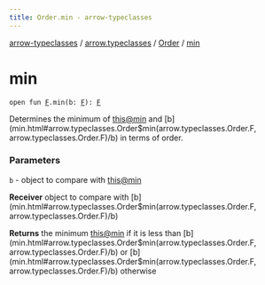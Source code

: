 ```yaml
---
title: Order.min - arrow-typeclasses
---
```


[arrow-typeclasses](../../index.html) / [arrow.typeclasses](../index.html) / [Order](index.html) / [min](./min.html)

# min

`open fun `[`F`](index.html#F)`.min(b: `[`F`](index.html#F)`): `[`F`](index.html#F)

Determines the minimum of [this@min](#) and [b](min.html#arrow.typeclasses.Order$min(arrow.typeclasses.Order.F, arrow.typeclasses.Order.F)/b) in terms of order.

### Parameters

`b` - object to compare with [this@min](#)

**Receiver**
object to compare with [b](min.html#arrow.typeclasses.Order$min(arrow.typeclasses.Order.F, arrow.typeclasses.Order.F)/b)

**Returns**
the minimum [this@min](#) if it is less than [b](min.html#arrow.typeclasses.Order$min(arrow.typeclasses.Order.F, arrow.typeclasses.Order.F)/b) or [b](min.html#arrow.typeclasses.Order$min(arrow.typeclasses.Order.F, arrow.typeclasses.Order.F)/b) otherwise

